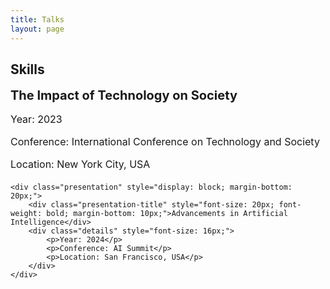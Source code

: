 ```yaml
---
title: Talks
layout: page
---
```


<h2>Skills</h2>

<div class="presentation" style="display: block; margin-bottom: 20px;">
        <div class="presentation-title" style="font-size: 20px; font-weight: bold; margin-bottom: 10px;">The Impact of Technology on Society</div>
        <div class="details" style="font-size: 16px;">
            <p>Year: 2023</p>
            <p>Conference: International Conference on Technology and Society</p>
            <p>Location: New York City, USA</p>
        </div>
    </div>

    <div class="presentation" style="display: block; margin-bottom: 20px;">
        <div class="presentation-title" style="font-size: 20px; font-weight: bold; margin-bottom: 10px;">Advancements in Artificial Intelligence</div>
        <div class="details" style="font-size: 16px;">
            <p>Year: 2024</p>
            <p>Conference: AI Summit</p>
            <p>Location: San Francisco, USA</p>
        </div>
    </div>
